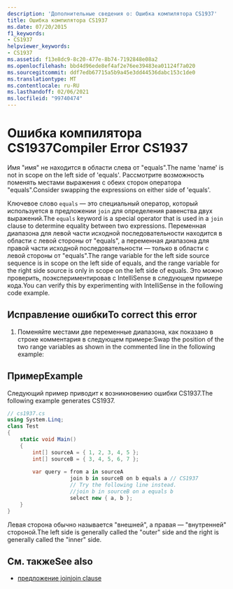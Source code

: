 ```yaml
---
description: 'Дополнительные сведения о: Ошибка компилятора CS1937'
title: Ошибка компилятора CS1937
ms.date: 07/20/2015
f1_keywords:
- CS1937
helpviewer_keywords:
- CS1937
ms.assetid: f13e8dc9-8c20-477e-8b74-7192848e08a2
ms.openlocfilehash: bbd4d96ede8ef4af2e76ee39483ea01124f7a020
ms.sourcegitcommit: ddf7edb67715a5b9a45e3dd44536dabc153c1de0
ms.translationtype: MT
ms.contentlocale: ru-RU
ms.lasthandoff: 02/06/2021
ms.locfileid: "99740474"
---
```

# <a name="compiler-error-cs1937"></a><span data-ttu-id="59aba-103">Ошибка компилятора CS1937</span><span class="sxs-lookup"><span data-stu-id="59aba-103">Compiler Error CS1937</span></span>

<span data-ttu-id="59aba-104">Имя "имя" не находится в области слева от "equals".</span><span class="sxs-lookup"><span data-stu-id="59aba-104">The name 'name' is not in scope on the left side of 'equals'.</span></span> <span data-ttu-id="59aba-105">Рассмотрите возможность поменять местами выражения с обеих сторон оператора "equals".</span><span class="sxs-lookup"><span data-stu-id="59aba-105">Consider swapping the expressions on either side of 'equals'.</span></span>  
  
 <span data-ttu-id="59aba-106">Ключевое слово `equals` — это специальный оператор, который используется в предложении `join` для определения равенства двух выражений.</span><span class="sxs-lookup"><span data-stu-id="59aba-106">The `equals` keyword is a special operator that is used in a `join` clause to determine equality between two expressions.</span></span> <span data-ttu-id="59aba-107">Переменная диапазона для левой части исходной последовательности находится в области с левой стороны от "equals", а переменная диапазона для правой части исходной последовательности — только в области с левой стороны от "equals".</span><span class="sxs-lookup"><span data-stu-id="59aba-107">The range variable for the left side source sequence is in scope on the left side of equals, and the range variable for the right side source is only in scope on the left side of equals.</span></span> <span data-ttu-id="59aba-108">Это можно проверить, поэкспериментировав с IntelliSense в следующем примере кода.</span><span class="sxs-lookup"><span data-stu-id="59aba-108">You can verify this by experimenting with IntelliSense in the following code example.</span></span>  
  
## <a name="to-correct-this-error"></a><span data-ttu-id="59aba-109">Исправление ошибки</span><span class="sxs-lookup"><span data-stu-id="59aba-109">To correct this error</span></span>  
  
1. <span data-ttu-id="59aba-110">Поменяйте местами две переменные диапазона, как показано в строке комментария в следующем примере:</span><span class="sxs-lookup"><span data-stu-id="59aba-110">Swap the position of the two range variables as shown in the commented line in the following example:</span></span>  
  
## <a name="example"></a><span data-ttu-id="59aba-111">Пример</span><span class="sxs-lookup"><span data-stu-id="59aba-111">Example</span></span>  

 <span data-ttu-id="59aba-112">Следующий пример приводит к возникновению ошибки CS1937.</span><span class="sxs-lookup"><span data-stu-id="59aba-112">The following example generates CS1937.</span></span>  
  
```csharp  
// cs1937.cs  
using System.Linq;  
class Test  
{  
    static void Main()  
    {  
        int[] sourceA = { 1, 2, 3, 4, 5 };  
        int[] sourceB = { 3, 4, 5, 6, 7 };  
  
        var query = from a in sourceA  
                    join b in sourceB on b equals a // CS1937  
                    // Try the following line instead.  
                    //join b in sourceB on a equals b  
                    select new { a, b };  
    }  
}  
```  
  
 <span data-ttu-id="59aba-113">Левая сторона обычно называется "внешней", а правая — "внутренней" стороной.</span><span class="sxs-lookup"><span data-stu-id="59aba-113">The left side is generally called the "outer" side and the right is generally called the "inner" side.</span></span>  
  
## <a name="see-also"></a><span data-ttu-id="59aba-114">См. также</span><span class="sxs-lookup"><span data-stu-id="59aba-114">See also</span></span>

- [<span data-ttu-id="59aba-115">предложение join</span><span class="sxs-lookup"><span data-stu-id="59aba-115">join clause</span></span>](../language-reference/keywords/join-clause.md)
